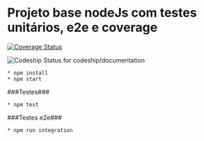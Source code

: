 # Projeto base nodeJs com testes unitários, e2e e coverage

[![Coverage Status](https://coveralls.io/repos/jefersondeoliveira/baseNodeJsComTestese2eECoverage/badge.svg?branch=master&service=github)](https://coveralls.io/github/jefersondeoliveira/baseNodeJsComTestese2eECoverage?branch=master)


<img src="https://codeship.com/projects517e96c0-1f22-0133-99ed-76ecc01c3dfb/status?branch=master" alt="Codeship Status for codeship/documentation">

```
* npm install
* npm start

```
###Testes###
```
* npm test
```

###Testes e2e###
```
* npm run integration
```

